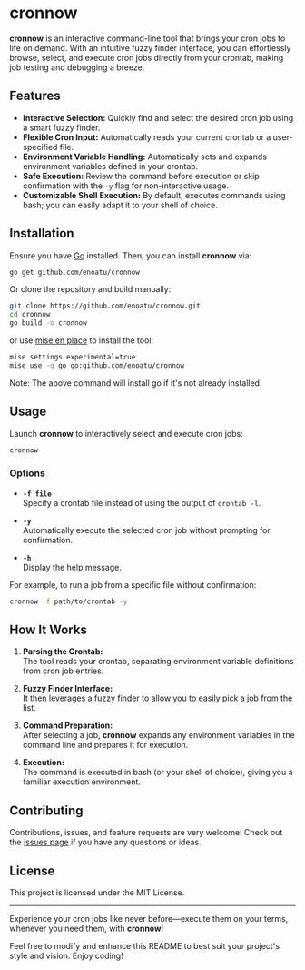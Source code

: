 # cronnow

**cronnow** is an interactive command-line tool that brings your cron jobs to life on demand. With an intuitive fuzzy finder interface, you can effortlessly browse, select, and execute cron jobs directly from your crontab, making job testing and debugging a breeze.

## Features

- **Interactive Selection:** Quickly find and select the desired cron job using a smart fuzzy finder.
- **Flexible Cron Input:** Automatically reads your current crontab or a user-specified file.
- **Environment Variable Handling:** Automatically sets and expands environment variables defined in your crontab.
- **Safe Execution:** Review the command before execution or skip confirmation with the `-y` flag for non-interactive usage.
- **Customizable Shell Execution:** By default, executes commands using bash; you can easily adapt it to your shell of choice.

## Installation

Ensure you have [Go](https://golang.org/) installed. Then, you can install **cronnow** via:

```sh
go get github.com/enoatu/cronnow
```

Or clone the repository and build manually:

```sh
git clone https://github.com/enoatu/cronnow.git
cd cronnow
go build -o cronnow
```

or use [mise en place](https://mise.jdx.dev/) to install the tool:

```sh
mise settings experimental=true
mise use -g go go:github.com/enoatu/cronnow
```

Note: The above command will install go if it's not already installed.

## Usage

Launch **cronnow** to interactively select and execute cron jobs:

```sh
cronnow
```

### Options

- **`-f file`**  
  Specify a crontab file instead of using the output of `crontab -l`.

- **`-y`**  
  Automatically execute the selected cron job without prompting for confirmation.

- **`-h`**  
  Display the help message.

For example, to run a job from a specific file without confirmation:

```sh
cronnow -f path/to/crontab -y
```

## How It Works

1. **Parsing the Crontab:**  
   The tool reads your crontab, separating environment variable definitions from cron job entries.

2. **Fuzzy Finder Interface:**  
   It then leverages a fuzzy finder to allow you to easily pick a job from the list.

3. **Command Preparation:**  
   After selecting a job, **cronnow** expands any environment variables in the command line and prepares it for execution.

4. **Execution:**  
   The command is executed in bash (or your shell of choice), giving you a familiar execution environment.

## Contributing

Contributions, issues, and feature requests are very welcome! Check out the [issues page](https://github.com/enoatu/cronnow/issues) if you have any questions or ideas.

## License

This project is licensed under the MIT License.

---

Experience your cron jobs like never before—execute them on your terms, whenever you need them, with **cronnow**!

Feel free to modify and enhance this README to best suit your project's style and vision. Enjoy coding!
